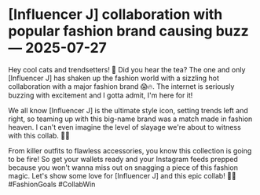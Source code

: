 # [Influencer J] collaboration with popular fashion brand causing buzz — 2025-07-27

Hey cool cats and trendsetters! 🐾 Did you hear the tea? The one and only [Influencer J] has shaken up the fashion world with a sizzling hot collaboration with a major fashion brand 😱🔥. The internet is seriously buzzing with excitement and I gotta admit, I'm here for it!

We all know [Influencer J] is the ultimate style icon, setting trends left and right, so teaming up with this big-name brand was a match made in fashion heaven. I can't even imagine the level of slayage we're about to witness with this collab. 👗💅

From killer outfits to flawless accessories, you know this collection is going to be fire! So get your wallets ready and your Instagram feeds prepped because you won't wanna miss out on snagging a piece of this fashion magic. Let's show some love for [Influencer J] and this epic collab! 💖✨ #FashionGoals #CollabWin